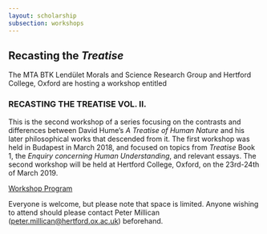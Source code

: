 ```yaml
---
layout: scholarship
subsection: workshops
---
```

## Recasting the *Treatise*

The MTA BTK Lendület Morals and Science Research Group and Hertford College, Oxford are hosting a workshop entitled

### RECASTING THE TREATISE VOL. II.

This is the second workshop of a series focusing on the contrasts and differences between David Hume&rsquo;s *A Treatise of Human Nature* and his later philosophical works that descended from it. The first workshop was held in Budapest in March 2018, and focused on topics from *Treatise* Book 1, the *Enquiry concerning Human Understanding*, and relevant essays. The second workshop will be held at Hertford College, Oxford, on the 23rd-24th of March 2019.

[Workshop Program](/assets/img/Recasting_2_Programme.jpg)

Everyone is welcome, but please note that space is limited. Anyone wishing to attend should please contact Peter Millican (peter.millican@hertford.ox.ac.uk) beforehand.
